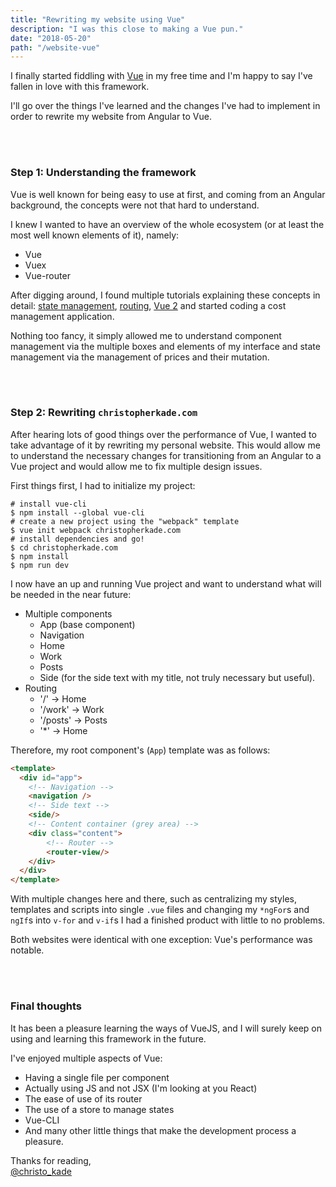 ```yaml
---
title: "Rewriting my website using Vue"
description: "I was this close to making a Vue pun."
date: "2018-05-20"
path: "/website-vue"
---
```


I finally started fiddling with [Vue](https://vuejs.org/) in my free time and I'm happy to say I've fallen in love with this framework.

I'll go over the things I've learned and the changes I've had to implement in order to rewrite my website from Angular to Vue.

<br><br>

### Step 1: Understanding the framework

Vue is well known for being easy to use at first, and coming from an Angular background, the concepts were not that hard to understand.

I knew I wanted to have an overview of the whole ecosystem (or at least the most well known elements of it), namely:

- Vue
- Vuex
- Vue-router

After digging around, I found multiple tutorials explaining these concepts in detail: [state management](https://alligator.io/vuejs/intro-to-vuex/), [routing](https://scotch.io/tutorials/getting-started-with-vue-router), [Vue 2](https://medium.com/codingthesmartway-com-blog/vue-js-2-quickstart-tutorial-2017-246195cfbdd2) and started coding a cost management application.

Nothing too fancy, it simply allowed me to understand component management via the multiple boxes and elements of my interface and state management via the management of prices and their mutation.

<br><br>

### Step 2: Rewriting `christopherkade.com`

After hearing lots of good things over the performance of Vue, I wanted to take advantage of it by rewriting my personal website. This would allow me to understand the necessary changes for transitioning from an Angular to a Vue project and would allow me to fix multiple design issues.

First things first, I had to initialize my project:

```
# install vue-cli
$ npm install --global vue-cli
# create a new project using the "webpack" template
$ vue init webpack christopherkade.com
# install dependencies and go!
$ cd christopherkade.com
$ npm install
$ npm run dev
```

I now have an up and running Vue project and want to understand what will be needed in the near future:

- Multiple components
  - App (base component)
  - Navigation
  - Home
  - Work
  - Posts
  - Side (for the side text with my title, not truly necessary but useful).
- Routing
  - '/' &rarr; Home
  - '/work' &rarr; Work
  - '/posts' &rarr; Posts
  - '\*' &rarr; Home

Therefore, my root component's (`App`) template was as follows:

```html
<template>
  <div id="app">
    <!-- Navigation -->
    <navigation />
    <!-- Side text -->
    <side/>
    <!-- Content container (grey area) -->
    <div class="content">
        <!-- Router -->
        <router-view/>
    </div>
  </div>
</template>
```

With multiple changes here and there, such as centralizing my styles, templates and scripts into single `.vue` files and changing my `*ngFor`s and `ngIf`s into `v-for` and `v-if`s I had a finished product with little to no problems.

Both websites were identical with one exception: Vue's performance was notable.

<br><br>

### Final thoughts

It has been a pleasure learning the ways of VueJS, and I will surely keep on using and learning this framework in the future.

I've enjoyed multiple aspects of Vue:

- Having a single file per component
- Actually using JS and not JSX (I'm looking at you React)
- The ease of use of its router
- The use of a store to manage states
- Vue-CLI
- And many other little things that make the development process a pleasure.

Thanks for reading,  
[@christo_kade](https://twitter.com/christo_kade)
